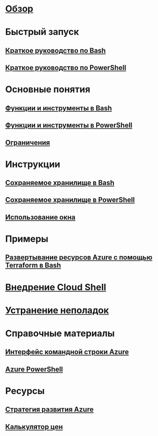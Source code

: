 # [Обзор](overview.md)

# Быстрый запуск
## [Краткое руководство по Bash](quickstart.md)
## [Краткое руководство по PowerShell](quickstart-powershell.md)

# Основные понятия
## [Функции и инструменты в Bash](features.md)
## [Функции и инструменты в PowerShell](features-powershell.md)
## [Ограничения](limitations.md)

# Инструкции
## [Сохраняемое хранилище в Bash](persisting-shell-storage.md)
## [Сохраняемое хранилище в PowerShell](persisting-shell-storage-powershell.md)
## [Использование окна](using-the-shell-window.md)

# Примеры
## [Развертывание ресурсов Azure с помощью Terraform в Bash](example-terraform-bash.md)

# [Внедрение Cloud Shell](embed-cloud-shell.md)

# [Устранение неполадок](troubleshooting.md)

# Справочные материалы
## [Интерфейс командной строки Azure](/cli/azure)
## [Azure PowerShell](/powershell/azure)

# Ресурсы
## [Стратегия развития Azure](https://azure.microsoft.com/roadmap/?category=monitoring-management)
## [Калькулятор цен](https://azure.microsoft.com/pricing/calculator/)
